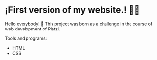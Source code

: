 # ¡First version of my website.! 👩‍💻
Hello everybody! 👋
This project was born as a challenge in the course of web development of Platzi.

Tools and programs:
- HTML
- CSS
